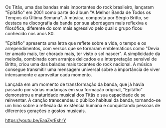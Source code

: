 Os Titãs, uma das bandas mais importantes do rock brasileiro, lançaram "Epitáfio" em 2001 como parte do álbum "A Melhor Banda de Todos os Tempos da Última Semana". A música, composta por Sérgio Britto, se destaca na discografia da banda por sua abordagem mais reflexiva e filosófica, diferente do som mais agressivo pelo qual o grupo ficou conhecido nos anos 80.

"Epitáfio" apresenta uma letra que reflete sobre a vida, o tempo e os arrependimentos, com versos que se tornaram emblemáticos como "Devia ter amado mais, ter chorado mais, ter visto o sol nascer". A simplicidade da melodia, combinada com arranjos delicados e a interpretação sensível de Britto, criou uma das baladas mais tocantes do rock nacional. A música consegue transmitir uma mensagem universal sobre a importância de viver intensamente e aproveitar cada momento.

Lançada em um momento de transformação da banda, que já havia passado por várias mudanças em sua formação original, "Epitáfio" demonstrou a maturidade musical dos Titãs e sua capacidade de se reinventar. A canção transcendeu o público habitual da banda, tornando-se um hino sobre a reflexão da existência humana e conquistando pessoas de diferentes gerações e gostos musicais.


 https://youtu.be/EaaZyrEshrY
